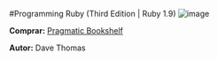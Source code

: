 #Programming Ruby (Third Edition | Ruby 1.9)
![image](https://raw.github.com/patoroco/notas/master/ruby_1.9_pragmatic/portada.jpeg)

**Comprar:** [Pragmatic Bookshelf](http://pragprog.com/book/ruby/programming-ruby)

**Autor:** Dave Thomas